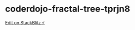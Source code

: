 # coderdojo-fractal-tree-tprjn8

[Edit on StackBlitz ⚡️](https://stackblitz.com/edit/coderdojo-fractal-tree-tprjn8)